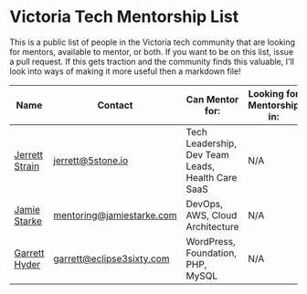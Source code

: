 # Victoria Tech Mentorship List

This is a public list of people in the Victoria tech community that are looking for mentors, available to mentor, or both. If you want to be on this list, issue a pull request. If this gets traction and the community finds this valuable, I'll look into ways of making it more useful then a markdown file!



| Name                    | Contact                  | Can Mentor for:                                  | Looking for Mentorship in:     |
|-------------------------|--------------------------|--------------------------------------------------|--------------------------------|
| [Jerrett Strain](https://www.linkedin.com/in/jerrett/) | jerrett@5stone.io  | Tech Leadership, Dev Team Leads, Health Care SaaS |  N/A |
| [Jamie Starke](https://www.jamiestarke.com) | mentoring@jamiestarke.com  | DevOps, AWS, Cloud Architecture |  N/A |
| [Garrett Hyder](https://eclipse3sixty.com) | garrett@eclipse3sixty.com  | WordPress, Foundation, PHP, MySQL |  N/A |
